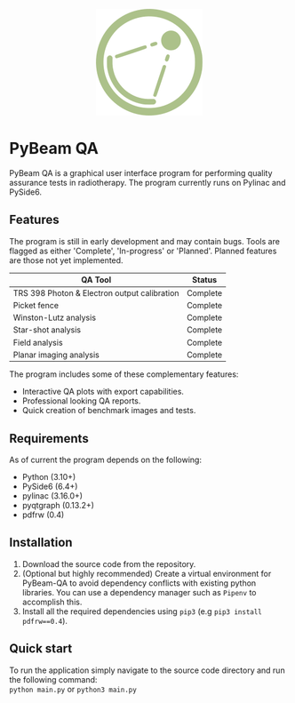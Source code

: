 <p align="center">
<img src="https://github.com/Quantico-Bullet/PyBeam-QA/blob/main/ui/qt_ui/icons/ic_app_alt.svg?sanitize=true">
</p>

# PyBeam QA

PyBeam QA is a graphical user interface program for performing quality assurance tests in radiotherapy. The program currently runs on Pylinac and PySide6.

## Features
The program is still in early development and may contain bugs. Tools are flagged as either 
'Complete', 'In-progress' or 'Planned'. Planned features are those not yet implemented.

| QA Tool | Status |
| --------------- | --------------- |
| TRS 398 Photon & Electron output calibration | Complete |
| Picket fence | Complete |
| Winston-Lutz analysis | Complete |
| Star-shot analysis | Complete |
| Field analysis | Complete |
| Planar imaging analysis | Complete |

The program includes some of these complementary features:

- Interactive QA plots with export capabilities.
- Professional looking QA reports.
- Quick creation of benchmark images and tests.

## Requirements
As of current the program depends on the following:
- Python (3.10+)
- PySide6 (6.4+)
- pylinac (3.16.0+)
- pyqtgraph (0.13.2+)
- pdfrw (0.4)

## Installation
1. Download the source code from the repository.
2. (Optional but highly recommended) Create a virtual environment for PyBeam-QA to avoid dependency conflicts
with existing python libraries. You can use a dependency manager such as `Pipenv` to accomplish this.
3. Install all the required dependencies using `pip3` (e.g `pip3 install pdfrw==0.4`).

## Quick start
To run the application simply navigate to the source code directory and run the following command:\
`python main.py` or `python3 main.py`

